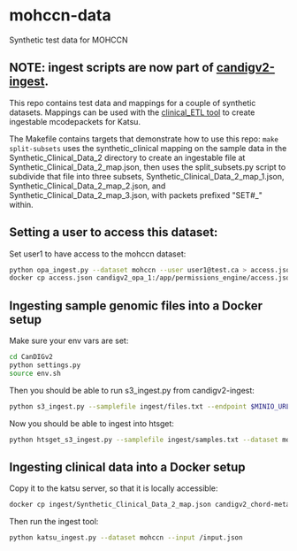 # mohccn-data
Synthetic test data for MOHCCN

## NOTE: ingest scripts are now part of [candigv2-ingest](https://github.com/CanDIG/candigv2-ingest).

This repo contains test data and mappings for a couple of synthetic datasets. Mappings can be used with the [clinical_ETL tool](https://github.com/CanDIG/clinical_ETL_code) to create ingestable mcodepackets for Katsu.

The Makefile contains targets that demonstrate how to use this repo: `make split-subsets` uses the synthetic_clinical mapping on the sample data in the Synthetic_Clinical_Data_2 directory to create an ingestable file at Synthetic_Clinical_Data_2_map.json, then uses the split_subsets.py script to subdivide that file into three subsets, Synthetic_Clinical_Data_2_map_1.json, Synthetic_Clinical_Data_2_map_2.json, and Synthetic_Clinical_Data_2_map_3.json, with packets prefixed "SET#_" within.


## Setting a user to access this dataset:

Set user1 to have access to the mohccn dataset:

```bash
python opa_ingest.py --dataset mohccn --user user1@test.ca > access.json
docker cp access.json candigv2_opa_1:/app/permissions_engine/access.json
```


## Ingesting sample genomic files into a Docker setup

Make sure your env vars are set:

```bash
cd CanDIGv2
python settings.py
source env.sh
```

Then you should be able to run s3_ingest.py from candigv2-ingest:

```bash
python s3_ingest.py --samplefile ingest/files.txt --endpoint $MINIO_URL --bucket mohccndata --access $MINIO_ACCESS_KEY --secret $MINIO_SECRET_KEY
```

Now you should be able to ingest into htsget:

```bash
python htsget_s3_ingest.py --samplefile ingest/samples.txt --dataset mohccn --endpoint $MINIO_URL --bucket mohccndata --access $MINIO_ACCESS_KEY --secret $MINIO_SECRET_KEY --reference hg37 --indexing
```


## Ingesting clinical data into a Docker setup

Copy it to the katsu server, so that it is locally accessible:
```bash
docker cp ingest/Synthetic_Clinical_Data_2_map.json candigv2_chord-metadata_1:input.json
```

Then run the ingest tool:
```bash
python katsu_ingest.py --dataset mohccn --input /input.json
```
